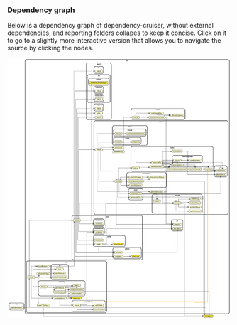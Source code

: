 ### Dependency graph

Below is a dependency graph of dependency-cruiser, without external dependencies, and
reporting folders collapes to keep it concise. Click on it to
go to a slightly more interactive version that allows you to navigate the
source by clicking the nodes.

[<img width="2156" alt="dependency cruiser's dependency graph" src="real-world-samples/dependency-cruiser-without-node_modules.png">](https://sverweij.github.io/dependency-cruiser/dependency-cruiser-dependency-graph.html)